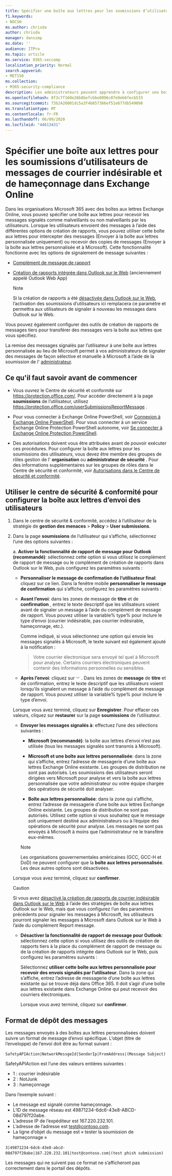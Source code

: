 ```yaml
---
title: Spécifier une boîte aux lettres pour les soumissions d’utilisateurs de messages de courrier indésirable et de hameçonnage
f1.keywords:
- NOCSH
ms.author: chrisda
author: chrisda
manager: dansimp
ms.date: ''
audience: ITPro
ms.topic: article
ms.service: O365-seccomp
localization_priority: Normal
search.appverid:
- MET150
ms.collection:
- M365-security-compliance
description: Les administrateurs peuvent apprendre à configurer une boîte aux lettres pour collecter le courrier indésirable et le courrier indésirable transmis par les utilisateurs.
ms.openlocfilehash: 0f3c7f160e26b8befcbbe8096c07e9eb6fecb533
ms.sourcegitcommit: 73b2426001dc5a3f4b857366ef51e877db549098
ms.translationtype: MT
ms.contentlocale: fr-FR
ms.lasthandoff: 06/09/2020
ms.locfileid: "44613431"
---
```

# <a name="specify-a-mailbox-for-user-submissions-of-spam-and-phishing-messages-in-exchange-online"></a>Spécifier une boîte aux lettres pour les soumissions d’utilisateurs de messages de courrier indésirable et de hameçonnage dans Exchange Online

Dans les organisations Microsoft 365 avec des boîtes aux lettres Exchange Online, vous pouvez spécifier une boîte aux lettres pour recevoir les messages signalés comme malveillants ou non malveillants par les utilisateurs. Lorsque les utilisateurs envoient des messages à l’aide des différentes options de création de rapports, vous pouvez utiliser cette boîte aux lettres pour intercepter des messages (Envoyer à la boîte aux lettres personnalisée uniquement) ou recevoir des copies de messages (Envoyer à la boîte aux lettres personnalisée et à Microsoft). Cette fonctionnalité fonctionne avec les options de signalement de message suivantes :

- [Complément de message de rapport](enable-the-report-message-add-in.md)

- [Création de rapports intégrée dans Outlook sur le Web](report-junk-email-and-phishing-scams-in-outlook-on-the-web-eop.md) (anciennement appelé Outlook Web App)

  > [!NOTE]
  > Si la création de rapports a été [désactivée dans Outlook sur le Web](report-junk-email-and-phishing-scams-in-outlook-on-the-web-eop.md#disable-or-enable-junk-email-reporting-in-outlook-on-the-web), l’activation des soumissions d’utilisateurs ici remplacera ce paramètre et permettra aux utilisateurs de signaler à nouveau les messages dans Outlook sur le Web.

Vous pouvez également configurer des outils de création de rapports de messages tiers pour transférer des messages vers la boîte aux lettres que vous spécifiez.

La remise des messages signalés par l’utilisateur à une boîte aux lettres personnalisée au lieu de Microsoft permet à vos administrateurs de signaler des messages de façon sélective et manuelle à Microsoft à l’aide de la soumission de l' [administrateur](admin-submission.md).

## <a name="what-do-you-need-to-know-before-you-begin"></a>Ce qu'il faut savoir avant de commencer

- Vous ouvrez le Centre de sécurité et conformité sur <https://protection.office.com/>. Pour accéder directement à la page **soumissions** de l’utilisateur, utilisez <https://protection.office.com/userSubmissionsReportMessage> .

- Pour vous connecter à Exchange Online PowerShell, voir [Connexion à Exchange Online PowerShell](https://docs.microsoft.com/powershell/exchange/connect-to-exchange-online-powershell). Pour vous connecter à un service Exchange Online Protection PowerShell autonome, voir [Se connecter à Exchange Online Protection PowerShell](https://docs.microsoft.com/powershell/exchange/connect-to-exchange-online-protection-powershell).

- Des autorisations doivent vous être attribuées avant de pouvoir exécuter ces procédures. Pour configurer la boîte aux lettres pour les soumissions des utilisateurs, vous devez être membre des groupes de rôles gestion de l' **organisation** ou **administrateur de sécurité** . Pour des informations supplémentaires sur les groupes de rôles dans le Centre de sécurité et conformité, voir [Autorisations dans le Centre de sécurité et conformité](permissions-in-the-security-and-compliance-center.md).

## <a name="use-the-security--compliance-center-to-configure-the-user-submissions-mailbox"></a>Utiliser le centre de sécurité & conformité pour configurer la boîte aux lettres d’envoi des utilisateurs

1. Dans le centre de sécurité & conformité, accédez à l’utilisateur de la stratégie de **gestion des menaces** \> **Policy** \> **User submissions**.

2. Dans la page **soumissions** de l’utilisateur qui s’affiche, sélectionnez l’une des options suivantes :

   a. **Activer la fonctionnalité de rapport de message pour Outlook (recommandé)**: sélectionnez cette option si vous utilisez le complément de rapport de message ou le complément de création de rapports dans Outlook sur le Web, puis configurez les paramètres suivants :

      - **Personnaliser le message de confirmation de l’utilisateur final**: cliquez sur ce lien. Dans la fenêtre mobile **personnaliser le message de confirmation** qui s’affiche, configurez les paramètres suivants :

      - **Avant l’envoi**: dans les zones de message de **titre** et de **confirmation** , entrez le texte descriptif que les utilisateurs voient avant de signaler un message à l’aide du complément de message de rapport. Vous pouvez utiliser la variable% type% pour inclure le type d’envoi (courrier indésirable, pas courrier indésirable, hameçonnage, etc.).

        Comme indiqué, si vous sélectionnez une option qui envoie les messages signalés à Microsoft, le texte suivant est également ajouté à la notification :

        > Votre courrier électronique sera envoyé tel quel à Microsoft pour analyse. Certains courriers électroniques peuvent contenir des informations personnelles ou sensibles.

      - **Après l’envoi**: cliquez sur ![ développer ](../../media/scc-expand-icon.png) . Dans les zones de **message** de **titre** et de confirmation, entrez le texte descriptif que les utilisateurs voient lorsqu’ils signalent un message à l’aide du complément de message de rapport. Vous pouvez utiliser la variable% type% pour inclure le type d’envoi.

      Lorsque vous avez terminé, cliquez sur **Enregistrer**. Pour effacer ces valeurs, cliquez sur **restaurer** sur la page **soumissions** de l’utilisateur.

      - **Envoyer les messages signalés à**: effectuez l’une des sélections suivantes :

        - **Microsoft (recommandé)**: la boîte aux lettres d’envoi n’est pas utilisée (tous les messages signalés sont transmis à Microsoft).

        - **Microsoft et une boîte aux lettres personnalisée**: dans la zone qui s’affiche, entrez l’adresse de messagerie d’une boîte aux lettres Exchange Online existante. Les groupes de distribution ne sont pas autorisés. Les soumissions des utilisateurs seront dirigées vers Microsoft pour analyse et vers la boîte aux lettres personnalisée que votre administrateur ou votre équipe chargée des opérations de sécurité doit analyser.

        - **Boîte aux lettres personnalisée**: dans la zone qui s’affiche, entrez l’adresse de messagerie d’une boîte aux lettres Exchange Online existante. Les groupes de distribution ne sont pas autorisés. Utilisez cette option si vous souhaitez que le message soit uniquement destiné aux administrateurs ou à l’équipe des opérations de sécurité pour analyse. Les messages ne sont pas envoyés à Microsoft à moins que l’administrateur ne le transfère eux-mêmes.

        > [!NOTE]
        > Les organisations gouvernementales américaines (GCC, GCC-H et DoD) ne peuvent configurer que la **boîte aux lettres personnalisée**. Les deux autres options sont désactivées. 

      Lorsque vous avez terminé, cliquez sur **confirmer**.

      > [!CAUTION]
      > Si vous avez [désactivé la création de rapports de courrier indésirable dans Outlook sur le Web](report-junk-email-and-phishing-scams-in-outlook-on-the-web-eop.md#disable-or-enable-junk-email-reporting-in-outlook-on-the-web) à l’aide des stratégies de boîte aux lettres Outlook sur le Web, mais que vous configurez l’un des paramètres précédents pour signaler les messages à Microsoft, les utilisateurs pourront signaler les messages à Microsoft dans Outlook sur le Web à l’aide du complément Report message.

   - **Désactiver la fonctionnalité de rapport de message pour Outlook**: sélectionnez cette option si vous utilisez des outils de création de rapports tiers à la place du complément de rapport de message ou de la création de rapports intégrée dans Outlook sur le Web, puis configurez les paramètres suivants :

      Sélectionnez **utiliser cette boîte aux lettres personnalisée pour recevoir des envois signalés par l’utilisateur**. Dans la zone qui s’affiche, entrez l’adresse de messagerie d’une boîte aux lettres existante qui se trouve déjà dans Office 365. Il doit s’agir d’une boîte aux lettres existante dans Exchange Online qui peut recevoir des courriers électroniques.

      Lorsque vous avez terminé, cliquez sur **confirmer**.

## <a name="message-submission-format"></a>Format de dépôt des messages

Les messages envoyés à des boîtes aux lettres personnalisées doivent suivre un format de message d’envoi spécifique. L’objet (titre de l’enveloppe) de l’envoi doit être au format suivant :

`SafetyAPIAction|NetworkMessgeId|SenderIp|FromAddress|(Message Subject)`

SafetyAPIAction est l’une des valeurs entières suivantes :

- 1 : courrier indésirable
- 2 : NotJunk
- 3 : hameçonnage

Dans l’exemple suivant :

- Le message est signalé comme hameçonnage.
- L’ID de message réseau est 49871234-6dc6-43e8-ABCD-08d797f20abe.
- L’adresse IP de l’expéditeur est 167.220.232.101.
- L’adresse de l’adresse est test@contoso.com.
- La ligne d’objet du message est « tester la soumission de hameçonnage »

`3|49871234-6dc6-43e8-abcd-08d797f20abe|167.220.232.101|test@contoso.com|(test phish submission)`

Les messages qui ne suivent pas ce format ne s’afficheront pas correctement dans le portail des dépôts.
